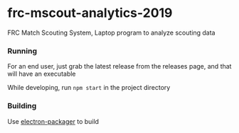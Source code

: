 # frc-mscout-analytics-2019
FRC Match Scouting System, Laptop program to analyze scouting data


### Running
For an end user, just grab the latest release from the releases page, and that will have an executable

While developing, run `npm start` in the project directory

### Building
Use [electron-packager](https://github.com/electron-userland/electron-packager) to build